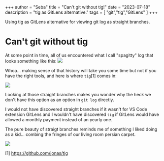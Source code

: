 +++
author = "Seba"
title = "Can't git without tig!"
date = "2023-07-18"
description = "tig as GitLens alternative."
tags = [
    "git","tig","GitLens"
]
+++

Using tig as GitLens alternative for viewing git log as straight branches.
<!--more-->

# Can't git without tig

At some point in time, all of us encountered what I call "spagitty" log that looks
something like this:
![](/spagitty_log.png)

Whoa... making sense of that history will take you some time but not
if you have the right tools, and here is where `tig`[1] comes in:

![](/tig_log.png)

Looking at those straight branches makes you wonder why the heck we 
don't have this option as an option in `git log` directly.

I would not have discovered straight branches if it wasn't for
VS Code extension GitLens and I wouldn't have discovered `tig`
if GitLens would have allowed a monthly payment instead of an yearly
one.

The pure beauty of straigt branches reminds me of something I liked
doing as a kid... combing the fringes of our living room persian carpet.

![](/persian_rug_fringes.png)

[1] https://github.com/jonas/tig